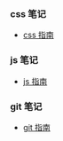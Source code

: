 ### css 笔记
- [css 指南](css/display)


### js 笔记
- [js 指南](JS/data-type)



### git 笔记

- [git 指南](css/git.md)

